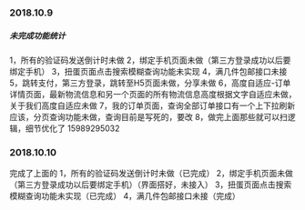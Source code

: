 ###  2018.10.9
#####  未完成功能统计
1，所有的验证码发送倒计时未做
2，绑定手机页面未做（第三方登录成功以后要绑定手机）
3，扭蛋页面点击搜索模糊查询功能未实现
4，满几件包邮接口未接
5，跳转支付，第三方登录，跳转至H5页面未做，分享未做
6，高度自适应-订单详情页面，最新物流信息和另一个页面的所有物流信息高度根据文字自适应未做，关于我们高度自适应未做
7，我的订单页面，查询全部订单接口有一个上下拉刷新应该，分页查询功能未做，查询目前是写死的，要改
8，做完上面那些就可以扫逻辑，细节优化了
15989295032

###  2018.10.10
完成了上面的
1，所有的验证码发送倒计时未做（已完成）
2，绑定手机页面未做（第三方登录成功以后要绑定手机）（界面搭好，未接入）
3，扭蛋页面点击搜索模糊查询功能未实现（已完成）
4，满几件包邮接口未接（完成）
